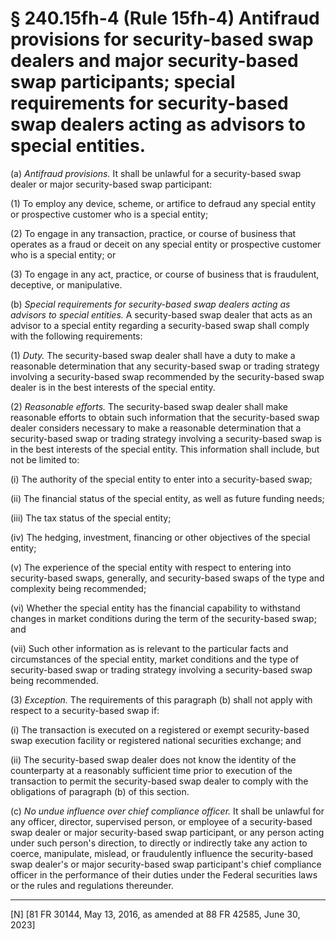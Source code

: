 # § 240.15fh-4   (Rule 15fh-4) Antifraud provisions for security-based swap dealers and major security-based swap participants; special requirements for security-based swap dealers acting as advisors to special entities.

(a) *Antifraud provisions.* It shall be unlawful for a security-based swap dealer or major security-based swap participant:


(1) To employ any device, scheme, or artifice to defraud any special entity or prospective customer who is a special entity;


(2) To engage in any transaction, practice, or course of business that operates as a fraud or deceit on any special entity or prospective customer who is a special entity; or


(3) To engage in any act, practice, or course of business that is fraudulent, deceptive, or manipulative.


(b) *Special requirements for security-based swap dealers acting as advisors to special entities.* A security-based swap dealer that acts as an advisor to a special entity regarding a security-based swap shall comply with the following requirements:


(1) *Duty.* The security-based swap dealer shall have a duty to make a reasonable determination that any security-based swap or trading strategy involving a security-based swap recommended by the security-based swap dealer is in the best interests of the special entity.


(2) *Reasonable efforts.* The security-based swap dealer shall make reasonable efforts to obtain such information that the security-based swap dealer considers necessary to make a reasonable determination that a security-based swap or trading strategy involving a security-based swap is in the best interests of the special entity. This information shall include, but not be limited to:


(i) The authority of the special entity to enter into a security-based swap;


(ii) The financial status of the special entity, as well as future funding needs;


(iii) The tax status of the special entity;


(iv) The hedging, investment, financing or other objectives of the special entity;


(v) The experience of the special entity with respect to entering into security-based swaps, generally, and security-based swaps of the type and complexity being recommended;


(vi) Whether the special entity has the financial capability to withstand changes in market conditions during the term of the security-based swap; and


(vii) Such other information as is relevant to the particular facts and circumstances of the special entity, market conditions and the type of security-based swap or trading strategy involving a security-based swap being recommended.


(3) *Exception.* The requirements of this paragraph (b) shall not apply with respect to a security-based swap if:


(i) The transaction is executed on a registered or exempt security-based swap execution facility or registered national securities exchange; and


(ii) The security-based swap dealer does not know the identity of the counterparty at a reasonably sufficient time prior to execution of the transaction to permit the security-based swap dealer to comply with the obligations of paragraph (b) of this section.


(c) *No undue influence over chief compliance officer.* It shall be unlawful for any officer, director, supervised person, or employee of a security-based swap dealer or major security-based swap participant, or any person acting under such person's direction, to directly or indirectly take any action to coerce, manipulate, mislead, or fraudulently influence the security-based swap dealer's or major security-based swap participant's chief compliance officer in the performance of their duties under the Federal securities laws or the rules and regulations thereunder.



---

[N] [81 FR 30144, May 13, 2016, as amended at 88 FR 42585, June 30, 2023]




